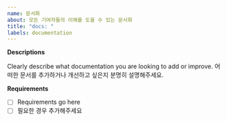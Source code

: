```yaml
---
name: 문서화
about: 모든 기여자들의 이해를 도울 수 있는 문서화
title: "docs: "
labels: documentation
---
```


**Descriptions**

Clearly describe what documentation you are looking to add or improve.
어떠한 문서를 추가하거나 개선하고 싶은지 분명히 설명해주세요.

**Requirements**

- [ ] Requirements go here
- [ ] 필요한 경우 추가해주세요
